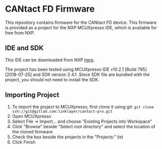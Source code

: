 # CANtact FD Firmware

This repository contains firmware for the CANtact FD device. This firmware is
provided as a project for the NXP MCUXpresso IDE, which is available for free
from NXP.

## IDE and SDK

This IDE can be downloaded from NXP [here](https://www.nxp.com/support/developer-resources/software-development-tools/mcuxpresso-software-and-tools/mcuxpresso-integrated-development-environment-ide:MCUXpresso-IDE).

The project has been tested using MCUXpresso IDE v10.2.1 [Build 795] [2018-07-25] 
and SDK version 2.4.1. Since SDK file are bundled with the project, you should
not need to install the SDK.

## Importing Project

1. To import the project to MCUXpresso, first clone it using git: `git clone ssh://git@gitlab.com:linklayer/cantact-pro.git`
2. Open MCUXpresso 
3. Select File -> Import... and choose "Existing Projects into Workspace"
4. Click "Browse" beside "Select root directory" and select the location of the cloned firmware
5. Check the box beside the projects in the "Projects:" list
6. Click Finish
